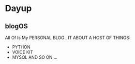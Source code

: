 # Dayup
## blogOS
All Of  Is My PERSONAL BLOG , IT ABOUT A HOST OF THINGS:
- PYTHON 
- VOICE KIT 
- MYSQL
AND SO ON ...
